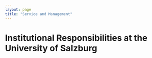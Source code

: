```yaml
---
layout: page
title: "Service and Management"
---
```


# Institutional Responsibilities at the University of Salzburg

